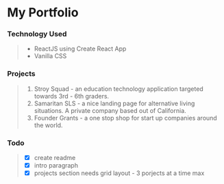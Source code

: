 # My Portfolio

### Technology Used
> - ReactJS using Create React App
> - Vanilla CSS 

### Projects
> 1. Stroy Squad - an education technology application targeted towards 3rd - 6th graders.
> 2. Samaritan SLS - a nice landing page for alternative living situations. A private company based out of California. 
> 3. Founder Grants - a one stop shop for start up companies around the world. 

### Todo
> - [X] create readme
> - [X] intro paragraph
> - [X] projects section needs grid layout - 3 porjects at a time max
